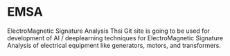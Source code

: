 # EMSA
ElectroMagnetic Signature Analysis
Thsi Git site is going to be used for development of AI / deeplearning techniques for 
ElectroMagnetic Signature Analysis of electrical equipment like generators, motors, and transformers.
